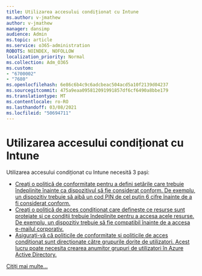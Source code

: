 ```yaml
---
title: Utilizarea accesului condiționat cu Intune
ms.author: v-jmathew
author: v-jmathew
manager: dansimp
audience: Admin
ms.topic: article
ms.service: o365-administration
ROBOTS: NOINDEX, NOFOLLOW
localization_priority: Normal
ms.collection: Adm_O365
ms.custom:
- "6700002"
- "7680"
ms.openlocfilehash: 6e86c6b4c9c6adcbeac504acd5a10f2139d04237
ms.sourcegitcommit: 475a9eaa095812091991857df6cf6490a8bbe179
ms.translationtype: MT
ms.contentlocale: ro-RO
ms.lasthandoff: 03/08/2021
ms.locfileid: "50694711"
---
```

# <a name="using-conditional-access-with-intune"></a>Utilizarea accesului condiționat cu Intune

Utilizarea accesului condiționat cu Intune necesită 3 pași:

- [Creați o politică de conformitate pentru a defini setările care trebuie îndeplinite înainte ca dispozitivul să fie considerat conform. De exemplu, un dispozitiv trebuie să aibă un cod PIN de cel puțin 6 cifre înainte de a fi considerat conform.](https://docs.microsoft.com/mem/intune/protect/create-compliance-policy)
- [Creați o politică de acces condiționat care definește ce resurse sunt protejate și ce condiții trebuie îndeplinite pentru a accesa acele resurse. De exemplu, un dispozitiv trebuie să fie compatibil înainte de a accesa e-mailul corporativ.](https://docs.microsoft.com/mem/intune/protect/tutorial-protect-email-on-unmanaged-devices#create-conditional-access-policies)
- [Asigurați-vă că politicile de conformitate și politicile de acces condiționat sunt direcționate către grupurile dorite de utilizatori. Acest lucru poate necesita crearea anumitor grupuri de utilizatori în Azure Active Directory.](https://docs.microsoft.com/troubleshoot/mem/intune/troubleshoot-conditional-access)

[Citiți mai multe...](https://docs.microsoft.com/mem/intune/protect/device-compliance-get-started)
